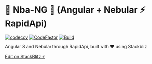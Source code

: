 # :basketball: Nba-NG :basketball: (Angular + Nebular ⚡ RapidApi)

[![codecov](https://codecov.io/gh/bndF1/nba-api-poc/branch/master/graph/badge.svg)](https://codecov.io/gh/bndF1/nba-api-poc)
[![CodeFactor](https://www.codefactor.io/repository/github/bndf1/nba-api-poc/badge)](https://www.codefactor.io/repository/github/bndf1/nba-api-poc)
[![Build](https://github.com/bndF1/nba-api-poc/workflows/.github/workflows/github-actions.yml/badge.svg)](https://github.com/bndF1/nba-api-poc/workflows/.github/workflows/github-actions.yml/badge.svg)


Angular 8 and Nebular through RapidApi, built with :heart: using Stackbliz

[Edit on StackBlitz ⚡️](https://stackblitz.com/edit/nba-api-poc)
